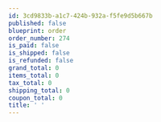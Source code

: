 ```yaml
---
id: 3cd9833b-a1c7-424b-932a-f5fe9d5b667b
published: false
blueprint: order
order_number: 274
is_paid: false
is_shipped: false
is_refunded: false
grand_total: 0
items_total: 0
tax_total: 0
shipping_total: 0
coupon_total: 0
title: ' '
---
```

